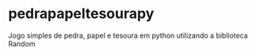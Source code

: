 # pedrapapeltesourapy
Jogo simples de pedra, papel e tesoura em python utilizando a biblioteca Random
